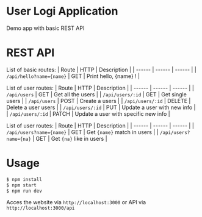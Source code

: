 # User Logi Application

Demo app with basic REST API

# REST API
List of basic routes:
| Route | HTTP | Description |
| ------ | ------ | ------ |
| `/api/hello?name={name}` | GET | Print hello, {name} ! |

List  of user routes:
| Route | HTTP | Description |
| ------ | ------ | ------ |
| `/api/users` | GET | Get all the users |
| `/api/users/:id` | GET | Get single users |
| `/api/users` | POST | Create a users |
| `/api/users/:id` | DELETE | Delete a user users |
| `/api/users/:id` | PUT | Update a user with new info |
| `/api/users/:id` | PATCH | Update a user with specific new info |

List  of user routes:
| Route | HTTP | Description |
| ------ | ------ | ------ |
| `/api/users?name={name}` | GET | Get `{name}` match in users |
| `/api/users?name={na}` | GET | Get `{na}` like in users |

# Usage
```sh
$ npm install
$ npm start
$ npm run dev
```
Acces the website via `http://localhost:3000` or API via
`http://localhost:3000/api`
